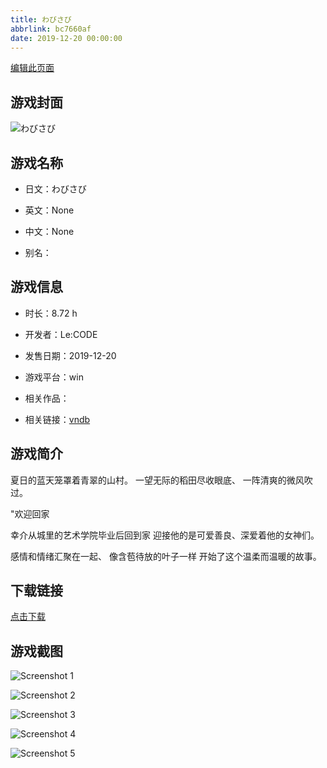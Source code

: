 ```yaml
---
title: わびさび
abbrlink: bc7660af
date: 2019-12-20 00:00:00
---
```

[编辑此页面](https://github.com/ACG-3/ADV3-source/blob/main/source/_posts/%E3%82%8F%E3%81%B3%E3%81%95%E3%81%B3.md)

## 游戏封面

![わびさび](https://pan.timero.xyz/d/onedrive/img_lib_001/%E3%82%8F%E3%81%B3%E3%81%95%E3%81%B3_cover.avif)


## 游戏名称

- 日文：わびさび
- 英文：None
- 中文：None

- 别名：


## 游戏信息

- 时长：8.72 h
- 开发者：Le:CODE
- 发售日期：2019-12-20
- 游戏平台：win
- 相关作品：

- 相关链接：[vndb](https://vndb.org/v27276)


## 游戏简介

夏日的蓝天笼罩着青翠的山村。
一望无际的稻田尽收眼底、
一阵清爽的微风吹过。

"欢迎回家

幸介从城里的艺术学院毕业后回到家
迎接他的是可爱善良、深爱着他的女神们。

感情和情绪汇聚在一起、
像含苞待放的叶子一样
开始了这个温柔而温暖的故事。




## 下载链接

[点击下载](https://pan.timero.xyz/onedrive/adv_lib_001/%E3%82%8F%E3%81%B3%E3%81%95%E3%81%B3)


## 游戏截图


![Screenshot 1](https://pan.timero.xyz/d/onedrive/img_lib_001/%E3%82%8F%E3%81%B3%E3%81%95%E3%81%B3_Screenshot_1.avif)

![Screenshot 2](https://pan.timero.xyz/d/onedrive/img_lib_001/%E3%82%8F%E3%81%B3%E3%81%95%E3%81%B3_Screenshot_2.avif)

![Screenshot 3](https://pan.timero.xyz/d/onedrive/img_lib_001/%E3%82%8F%E3%81%B3%E3%81%95%E3%81%B3_Screenshot_3.avif)

![Screenshot 4](https://pan.timero.xyz/d/onedrive/img_lib_001/%E3%82%8F%E3%81%B3%E3%81%95%E3%81%B3_Screenshot_4.avif)

![Screenshot 5](https://pan.timero.xyz/d/onedrive/img_lib_001/%E3%82%8F%E3%81%B3%E3%81%95%E3%81%B3_Screenshot_5.avif)

